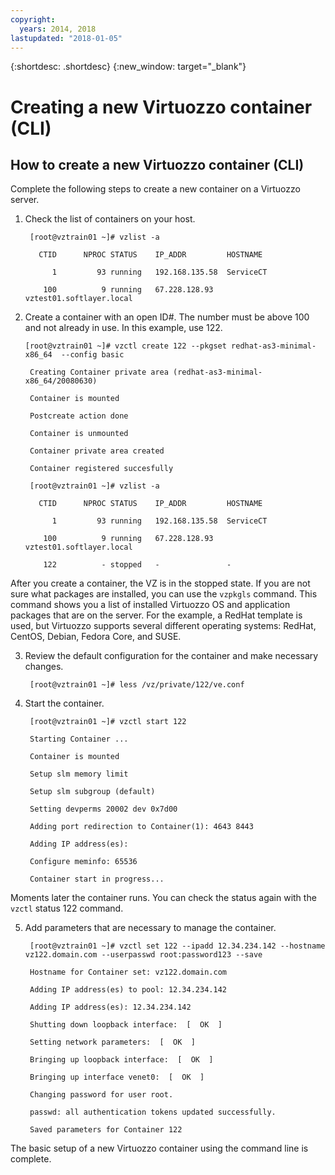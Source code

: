 ```yaml
---
copyright:
  years: 2014, 2018
lastupdated: "2018-01-05"
---
```

{:shortdesc: .shortdesc}
{:new_window: target="_blank"}

# Creating a new Virtuozzo container (CLI)

## How to create a new Virtuozzo container (CLI)

Complete the following steps to create a new container on a Virtuozzo server.

1. Check the list of containers on your host.

        [root@vztrain01 ~]# vzlist -a

          CTID      NPROC STATUS    IP_ADDR         HOSTNAME

             1         93 running   192.168.135.58  ServiceCT

           100          9 running   67.228.128.93   vztest01.softlayer.local

2. Create a container with an open ID#. The number must be above 100 and not already in use. In this example, use 122.

       [root@vztrain01 ~]# vzctl create 122 --pkgset redhat-as3-minimal-x86_64  --config basic

        Creating Container private area (redhat-as3-minimal-x86_64/20080630)

        Container is mounted

        Postcreate action done

        Container is unmounted

        Container private area created

        Container registered succesfully

        [root@vztrain01 ~]# vzlist -a

          CTID      NPROC STATUS    IP_ADDR         HOSTNAME

             1         93 running   192.168.135.58  ServiceCT

           100          9 running   67.228.128.93   vztest01.softlayer.local

           122          - stopped   -               -

After you create a container, the VZ is in the stopped state. If you are not sure what packages are installed, you can use the `vzpkgls` command. This command shows you a list of installed Virtuozzo OS and application packages that are on the server. For the example, a RedHat template is used, but Virtuozzo supports several different operating systems: RedHat, CentOS, Debian, Fedora Core, and SUSE.

3. Review the default configuration for the container and make necessary changes. 

        [root@vztrain01 ~]# less /vz/private/122/ve.conf

4. Start the container.

        [root@vztrain01 ~]# vzctl start 122

        Starting Container ...
  
        Container is mounted

        Setup slm memory limit

        Setup slm subgroup (default)

        Setting devperms 20002 dev 0x7d00

        Adding port redirection to Container(1): 4643 8443

        Adding IP address(es):

        Configure meminfo: 65536

        Container start in progress...

Moments later the container runs. You can check the status again with the `vzctl` status 122 command.

5. Add parameters that are necessary to manage the container.

        [root@vztrain01 ~]# vzctl set 122 --ipadd 12.34.234.142 --hostname vz122.domain.com --userpasswd root:password123 --save

        Hostname for Container set: vz122.domain.com

        Adding IP address(es) to pool: 12.34.234.142

        Adding IP address(es): 12.34.234.142

        Shutting down loopback interface:  [  OK  ]

        Setting network parameters:  [  OK  ]

        Bringing up loopback interface:  [  OK  ]

        Bringing up interface venet0:  [  OK  ]

        Changing password for user root.

        passwd: all authentication tokens updated successfully.

        Saved parameters for Container 122

The basic setup of a new Virtuozzo container using the command line is complete.
